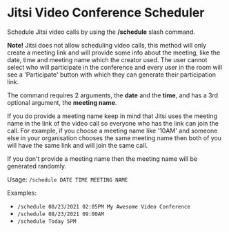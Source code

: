 # Jitsi Video Conference Scheduler

Schedule Jitsi video calls by using the **/schedule** slash command.

**Note!** Jitsi does not allow scheduling video calls, this method will only create a meeting link
and will provide some info about the meeting, like the date, time and meeting name which the creator used.
The user cannot select who will participate in the conference and every user in the room will see a
'Participate' button with which they can generate their participation link.

The command requires 2 arguments, the **date** and the **time**, and
has a 3rd optional argument, the **meeting name**. 

If you do provide a meeting name keep in mind that Jitsi uses the meeting name in 
the link of the video call so everyone who has the link can join the call.
For example, if you choose a meeting name like '10AM' and someone else in your organisation
chooses the same meeting name then both of you will have the same link
and will join the same call.

If you don't provide a meeting name then the meeting name will be generated randomly.

Usage: 
`` /schedule DATE TIME MEETING NAME ``

Examples:
- `` /schedule 08/23/2021 02:05PM My Awesome Video Conference ``
- `` /schedule 08/23/2021 09:00AM ``
- `` /schedule Today 5PM ``
